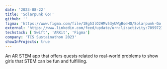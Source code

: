 ```yaml
---
date: '2023-08-22'
title: 'Solarpunk Go!'
github: ''
figma: 'https://www.figma.com/file/1Eg53lO2HMv53yUWgBseHO/Solarpunk-Go!?type=design&t=GJiLu9abTeJ9eIzK-6'
external: 'https://www.linkedin.com/feed/update/urn:li:activity:7099721272506421248/'
techstack: ['Swift', 'ARKit', 'Figma']
company: 'TCS Sustainathon 2023'
showInProjects: true
---
```


An AR STEM app that offers quests related to real-world problems to show girls that STEM can be fun and fulfilling.
